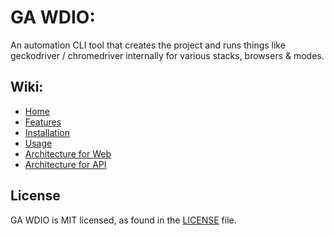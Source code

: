 # GA WDIO:

An automation CLI tool that creates the project and runs things like geckodriver / chromedriver internally for various stacks, browsers & modes.

## Wiki:

- [Home](https://github.com/GeekyAnts/ga-wdio/wiki)
- [Features](https://github.com/GeekyAnts/ga-wdio/wiki/Features)
- [Installation](https://github.com/GeekyAnts/ga-wdio/wiki/Installation)
- [Usage](https://github.com/GeekyAnts/ga-wdio/wiki/Usage)
- [Architecture for Web](https://github.com/GeekyAnts/ga-wdio/wiki/Web-Architecture)
- [Architecture for API](https://github.com/GeekyAnts/ga-wdio/wiki/API-Architecture)

## License

GA WDIO is MIT licensed, as found in the [LICENSE](https://github.com/GeekyAnts/ga-wdio/blob/feature/mobile/LICENSE.MD) file.
